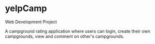 # yelpCamp
Web Development Project


A campground rating application where users can login, create their own campgrounds, view and comment on other's campgrounds.
